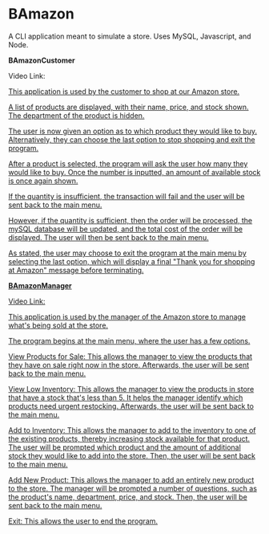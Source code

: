 # BAmazon
A CLI application meant to simulate a store. Uses MySQL, Javascript, and Node.

**BAmazonCustomer**

Video Link: <a href="https://drive.google.com/file/d/1KVua8EGJt624gBH_rVsBIYmSFOErtxPW/view?usp=sharing">

This application is used by the customer to shop at our Amazon store.

A list of products are displayed, with their name, price, and stock shown. The department of the product is hidden.

The user is now given an option as to which product they would like to buy. Alternatively, they can choose the last option to stop shopping and exit the program.

After a product is selected, the program will ask the user how many they would like to buy. Once the number is inputted, an amount of available stock is once again shown.

If the quantity is insufficient, the transaction will fail and the user will be sent back to the main menu.

However, if the quantity is sufficient, then the order will be processed, the mySQL database will be updated, and the total cost of the order will be displayed. The user will then be sent back to the main menu.

As stated, the user may choose to exit the program at the main menu by selecting the last option, which will display a final "Thank you for shopping at Amazon" message before terminating.

**BAmazonManager**

Video Link: <a href="https://drive.google.com/file/d/1I3nUwZ797cSWtaS6YN0P3l1eItMqoHte/view?usp=sharing">

This application is used by the manager of the Amazon store to manage what's being sold at the store.

The program begins at the main menu, where the user has a few options.

View Products for Sale: This allows the manager to view the products that they have on sale right now in the store. Afterwards, the user will be sent back to the main menu.

View Low Inventory: This allows the manager to view the products in store that have a stock that's less than 5. It helps the manager identify which products need urgent restocking. Afterwards, the user will be sent back to the main menu.

Add to Inventory: This allows the manager to add to the inventory to one of the existing products, thereby increasing stock available for that product. The user will be prompted which product and the amount of additional stock they would like to add into the store. Then, the user will be sent back to the main menu.

Add New Product: This allows the manager to add an entirely new product to the store. The manager will be prompted a number of questions, such as the product's name, department, price, and stock. Then, the user will be sent back to the main menu.

Exit: This allows the user to end the program.

